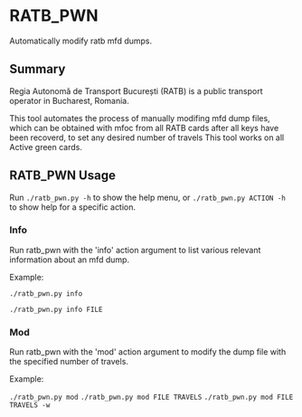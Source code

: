 # RATB_PWN
Automatically modify ratb mfd dumps.

## Summary ##
Regia Autonomă de Transport București (RATB) is a public transport operator in Bucharest, Romania.

This tool automates the process of manually modifing mfd dump files, which can be obtained with mfoc from all RATB cards after all keys have been recoverd, to set any desired number of travels
This tool works on all Active green cards.

## RATB_PWN Usage ##
Run `./ratb_pwn.py -h` to show the help menu, or `./ratb_pwn.py ACTION -h` to show help for a specific action.

### Info ###
Run ratb_pwn with the 'info' action argument to list various relevant information about an mfd dump.

Example:

`./ratb_pwn.py info`

`./ratb_pwn.py info FILE`

### Mod ###
Run ratb_pwn with the 'mod' action argument to modify the dump file with the specified number of travels.

Example:

`./ratb_pwn.py mod`
`./ratb_pwn.py mod FILE TRAVELS`
`./ratb_pwn.py mod FILE TRAVELS -w`
